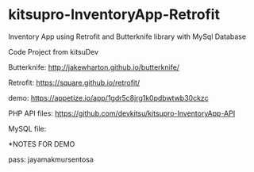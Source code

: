 # kitsupro-InventoryApp-Retrofit
  Inventory App using Retrofit and Butterknife library with MySql Database
  
  Code Project from kitsuDev
  
  Butterknife: http://jakewharton.github.io/butterknife/
  
  Retrofit: https://square.github.io/retrofit/
  
  demo: https://appetize.io/app/1gdr5c8jrg1k0pdbwtwb30ckzc 
  
  PHP API files: https://github.com/devkitsu/kitsupro-InventoryApp-API
  
  MySQL file: 

*NOTES FOR DEMO

pass: jayamakmursentosa

